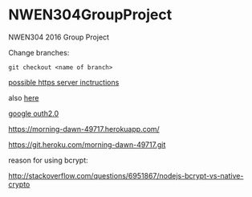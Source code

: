 # NWEN304GroupProject
NWEN304 2016 Group Project



Change branches:
~~~
git checkout <name of branch>
~~~


[possible https server inctructions](http://stackoverflow.com/questions/5998694/how-to-create-an-https-server-in-node-js)


also [here](https://nodejs.org/api/https.html)

[google outh2.0](https://github.com/jaredhanson/passport-google-oauth2)

https://morning-dawn-49717.herokuapp.com/

https://git.heroku.com/morning-dawn-49717.git



reason for using bcrypt:

http://stackoverflow.com/questions/6951867/nodejs-bcrypt-vs-native-crypto
